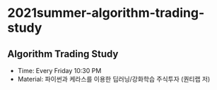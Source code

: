 # 2021summer-algorithm-trading-study

## Algorithm Trading Study
* Time: Every Friday 10:30 PM
* Material: 파이썬과 케라스를 이용한 딥러닝/강화학습 주식투자 (퀀티랩 저)